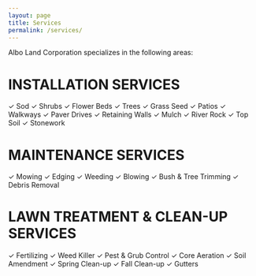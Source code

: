 ```yaml
---
layout: page
title: Services
permalink: /services/
---
```


Albo Land Corporation specializes in the following areas:

# INSTALLATION SERVICES

✓ Sod
✓ Shrubs
✓ Flower Beds
✓ Trees
✓ Grass Seed
✓ Patios
✓ Walkways
✓ Paver Drives
✓ Retaining Walls
✓ Mulch
✓ River Rock
✓ Top Soil
✓ Stonework

# MAINTENANCE SERVICES

✓ Mowing
✓ Edging
✓ Weeding
✓ Blowing
✓ Bush & Tree Trimming
✓ Debris Removal

# LAWN TREATMENT & CLEAN-UP SERVICES

✓ Fertilizing
✓ Weed Killer
✓ Pest & Grub Control
✓ Core Aeration
✓ Soil Amendment
✓ Spring Clean-up
✓ Fall Clean-up
✓ Gutters
